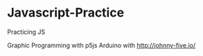 # Javascript-Practice
Practicing JS

Graphic Programming with p5js
Arduino with http://johnny-five.io/
